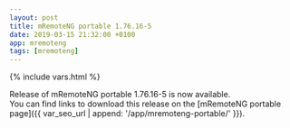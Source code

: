```yaml
---
layout: post
title: mRemoteNG portable 1.76.16-5
date: 2019-03-15 21:32:00 +0100
app: mremoteng
tags: [mremoteng]
---
```

{% include vars.html %}

Release of mRemoteNG portable 1.76.16-5 is now available.<br />
You can find links to download this release on the [mRemoteNG portable page]({{ var_seo_url | append: '/app/mremoteng-portable/' }}).